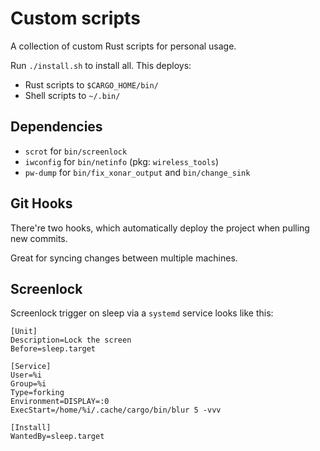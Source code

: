 # Custom scripts

A collection of custom Rust scripts for personal usage.

Run `./install.sh` to install all. This deploys:

- Rust scripts to `$CARGO_HOME/bin/`
- Shell scripts to `~/.bin/`

## Dependencies

- `scrot` for `bin/screenlock`
- `iwconfig` for `bin/netinfo` (pkg: `wireless_tools`)
- `pw-dump` for `bin/fix_xonar_output` and `bin/change_sink`

## Git Hooks

There're two hooks, which automatically deploy the project when pulling new commits.

Great for syncing changes between multiple machines.

## Screenlock

Screenlock trigger on sleep via a `systemd` service looks like this:

```
[Unit]
Description=Lock the screen
Before=sleep.target

[Service]
User=%i
Group=%i
Type=forking
Environment=DISPLAY=:0
ExecStart=/home/%i/.cache/cargo/bin/blur 5 -vvv

[Install]
WantedBy=sleep.target
```
